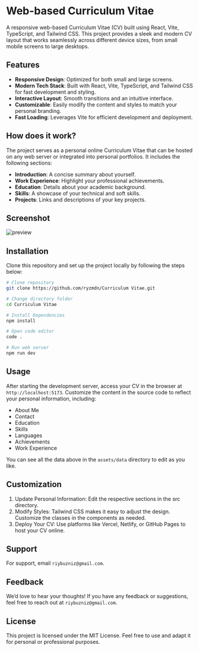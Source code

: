# Web-based Curriculum Vitae

A responsive web-based Curriculum Vitae (CV) built using React, Vite, TypeScript, and Tailwind CSS. This project provides a sleek and modern CV layout that works seamlessly across different device sizes, from small mobile screens to large desktops.

## Features

- **Responsive Design**: Optimized for both small and large screens.
- **Modern Tech Stack**: Built with React, Vite, TypeScript, and Tailwind CSS for fast development and styling.
- **Interactive Layout**: Smooth transitions and an intuitive interface.
- **Customizable**: Easily modify the content and styles to match your personal branding.
- **Fast Loading**: Leverages Vite for efficient development and deployment.

## How does it work?

The project serves as a personal online Curriculum Vitae that can be hosted on any web server or integrated into personal portfolios. It includes the following sections:

- **Introduction**: A concise summary about yourself.
- **Work Experience**: Highlight your professional achievements.
- **Education**: Details about your academic background.
- **Skills**: A showcase of your technical and soft skills.
- **Projects**: Links and descriptions of your key projects.

## Screenshot

![preview](https://github.com/user-attachments/assets/382b2529-ef4e-40dd-950e-0e5c07db19a6)

## Installation

Clone this repository and set up the project locally by following the steps below:

```bash
# Clone repository
git clone https://github.com/ryzmdn/Curriculum Vitae.git

# Change directory folder
cd Curriculum Vitae

# Install Dependencies
npm install

# Open code editor
code .

# Run web server
npm run dev
```

## Usage

After starting the development server, access your CV in the browser at `http://localhost:5173`. Customize the content in the source code to reflect your personal information, including:

- About Me
- Contact
- Education
- Skills
- Languages
- Achievements
- Work Experience

You can see all the data above in the `assets/data` directory to edit as you like.

## Customization

1. Update Personal Information: Edit the respective sections in the src directory.
2. Modify Styles: Tailwind CSS makes it easy to adjust the design. Customize the classes in the components as needed.
3. Deploy Your CV: Use platforms like Vercel, Netlify, or GitHub Pages to host your CV online.

## Support

For support, email `riybuzniz@gmail.com`.

## Feedback

We’d love to hear your thoughts! If you have any feedback or suggestions, feel free to reach out at `riybuzniz@gmail.com`.

## License

This project is licensed under the MIT License. Feel free to use and adapt it for personal or professional purposes.
